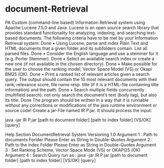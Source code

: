 # document-Retrieval

PA Custom (command-line based) Information Retrieval system using Apache 
Lucene 7.5.0 and Java. Lucene is 
an open source search library that provides standard functionality for analyzing, indexing, 
and searching text-based documents. The following criteria have to be met by your 
Information Retrieval system: 
Done • Using Lucene, parse and index Plain Text and HTML documents that a given folder 
and its subfolders contain. List all parsed files. 
Done • Consider the English language and use a stemmer for it (e.g. Porter Stemmer). 
Done • Select an available search index or create a new one (if not available in the chosen 
directory). 
Done • Make possible for the user to choose the ranking model, Vector Space Model (VS) 
or Okapi BM25 (OK). 
Done • Print a ranked list of relevant articles given a search query. The output should 
contain the 10 most relevant documents with their rank, relevance score, file name 
resp. title (if it is a HTML-file containing title information) and the path. 
Done • Search multiple fields concurrently (multifield search): not only search the 
document’s text (body tag), but also its title. 
Done The program should be written in a way that it is runnable without any corrections or 
modifications of the java runtime environment or source code! Create a jar-File named 
IR P.jar. It should process the input: 

java -jar IR P.jar [path to document folder] [path to index folder] [VS/OK] [query] 

Help Section
DocumentRetrieval System Versioning 1.0
Argument 1 : Path to documents Forlder Please Enter as String in Double-Quotes
Argument 2 : Path to the index Folder Please Enter as String in Double-Quotes
Argument 3 : Set Ranking Scheme, Vector Space Mode (VS) or OKAPI25 (OK)
Argument 4 : Search Query
run as : java -jar IR P.jar [path to document folder] [path to index folder] [VS/OK] [query]
